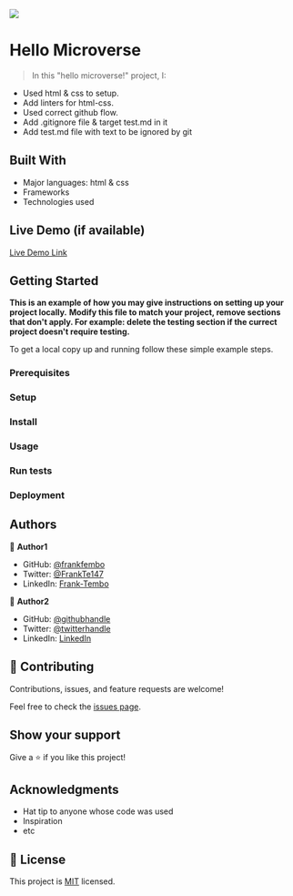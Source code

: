 ![](https://img.shields.io/badge/Microverse-blueviolet)

# Hello Microverse

> In this "hello microverse!" project, I:
- Used html & css to setup.
- Add linters for html-css.
- Used correct github flow.
- Add .gitignore file & target test.md in it
- Add test.md file with text to be ignored by git

## Built With

- Major languages: html & css
- Frameworks
- Technologies used

## Live Demo (if available)

[Live Demo Link](https://github.com.io/frankfembo/hello_microvs)


## Getting Started

**This is an example of how you may give instructions on setting up your project locally.**
**Modify this file to match your project, remove sections that don't apply. For example: delete the testing section if the currect project doesn't require testing.**


To get a local copy up and running follow these simple example steps.

### Prerequisites

### Setup

### Install

### Usage

### Run tests

### Deployment



## Authors

👤 **Author1**

- GitHub: [@frankfembo](https://github.com.io/frankfembo)  
- Twitter: [@FrankTe147](https://twitter.com/frankte147)
- LinkedIn: [Frank-Tembo](https://linkedin.com/in/frank-tembo-559723234)

👤 **Author2**

- GitHub: [@githubhandle](https://github.com/githubhandle)
- Twitter: [@twitterhandle](https://twitter.com/twitterhandle)
- LinkedIn: [LinkedIn](https://linkedin.com/in/linkedinhandle)

## 🤝 Contributing

Contributions, issues, and feature requests are welcome!

Feel free to check the [issues page](../../issues/).

## Show your support

Give a ⭐️ if you like this project!

## Acknowledgments

- Hat tip to anyone whose code was used
- Inspiration
- etc

## 📝 License

This project is [MIT](./MIT.md) licensed.